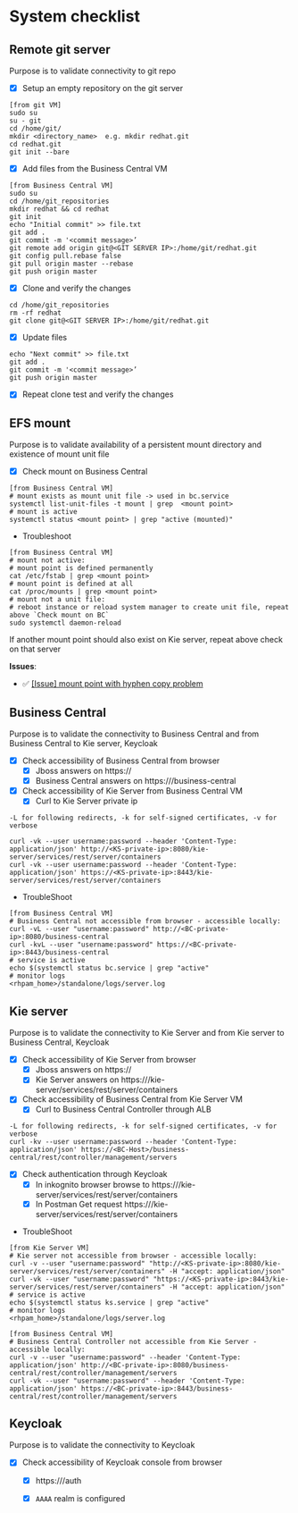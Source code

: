 # System checklist

## Remote git server
Purpose is to validate connectivity to git repo
- [x]  Setup an empty repository on the git server
```shell
[from git VM]
sudo su
su - git
cd /home/git/
mkdir <directory_name>  e.g. mkdir redhat.git
cd redhat.git
git init --bare
```
- [x] Add files from the Business Central VM
```shell
[from Business Central VM]
sudo su
cd /home/git_repositories
mkdir redhat && cd redhat
git init
echo "Initial commit" >> file.txt
git add .
git commit -m '<commit message>’
git remote add origin git@<GIT SERVER IP>:/home/git/redhat.git
git config pull.rebase false
git pull origin master --rebase
git push origin master
```
- [x] Clone and verify the changes
```shell
cd /home/git_repositories
rm -rf redhat
git clone git@<GIT SERVER IP>:/home/git/redhat.git
```
- [x] Update files
```shell
echo "Next commit" >> file.txt
git add .
git commit -m '<commit message>’
git push origin master
```
- [x] Repeat clone test and verify the changes

## EFS mount
Purpose is to validate availability of a persistent mount directory and existence of mount unit file
- [x] Check mount on Business Central  
```shell
[from Business Central VM]
# mount exists as mount unit file -> used in bc.service
systemctl list-unit-files -t mount | grep  <mount point>
# mount is active
systemctl status <mount point> | grep "active (mounted)"
```
- Troubleshoot
```shell
[from Business Central VM]
# mount not active:
# mount point is defined permanently
cat /etc/fstab | grep <mount point>
# mount point is defined at all
cat /proc/mounts | grep <mount point>
# mount not a unit file:
# reboot instance or reload system manager to create unit file, repeat above `Check mount on BC`
sudo systemctl daemon-reload
```
If another mount point should also exist on Kie server, repeat above check on that server

**Issues**:
*  ✅  [[Issue] mount point with hyphen copy problem](https://issues.redhat.com/browse/APPENG-223)


## Business Central
Purpose is to validate the connectivity to Business Central and from Business Central to Kie server, Keycloak 
- [x] Check accessibility of Business Central from browser
  - [x] Jboss answers on https://<BC-Host>
  - [x] Business Central answers on https://<BC-Host>/business-central
- [x] Check accessibility of Kie Server from Business Central VM
  - [x] Curl to Kie Server private ip
```shell
-L for following redirects, -k for self-signed certificates, -v for verbose

curl -vk --user username:password --header 'Content-Type: application/json' http://<KS-private-ip>:8080/kie-server/services/rest/server/containers
curl -vk --user username:password --header 'Content-Type: application/json' https://<KS-private-ip>:8443/kie-server/services/rest/server/containers
```

- TroubleShoot
```shell
[from Business Central VM]
# Business Central not accessible from browser - accessible locally:
curl -vL --user "username:password" http://<BC-private-ip>:8080/business-central
curl -kvL --user "username:password" https://<BC-private-ip>:8443/business-central
# service is active
echo $(systemctl status bc.service | grep "active"
# monitor logs
<rhpam_home>/standalone/logs/server.log
```

## Kie server
Purpose is to validate the connectivity to Kie Server and from Kie server to Business Central, Keycloak
- [x] Check accessibility of Kie Server from browser
  - [x] Jboss answers on https://<KS-Host>
  - [x] Kie Server answers on https://<KS-Host>/kie-server/services/rest/server/containers
- [x] Check accessibility of Business Central from Kie Server VM
  - [x] Curl to Business Central Controller through ALB
```shell
-L for following redirects, -k for self-signed certificates, -v for verbose
curl -kv --user username:password --header 'Content-Type: application/json' https://<BC-Host>/business-central/rest/controller/management/servers
```
- [x] Check authentication through Keycloak
  - [x] In inkognito browser browse to https://<KS-Host>/kie-server/services/rest/server/containers
  - [x] In Postman Get request https://<KS-Host>/kie-server/services/rest/server/containers

- TroubleShoot
```shell
[from Kie Server VM]
# Kie server not accessible from browser - accessible locally:
curl -v --user "username:password" "http://<KS-private-ip>:8080/kie-server/services/rest/server/containers" -H "accept: application/json"
curl -vk --user "username:password" "https://<KS-private-ip>:8443/kie-server/services/rest/server/containers" -H "accept: application/json"
# service is active
echo $(systemctl status ks.service | grep "active"
# monitor logs
<rhpam_home>/standalone/logs/server.log

[from Business Central VM]
# Business Central Controller not accessible from Kie Server - accessible locally:
curl -v --user "username:password" --header 'Content-Type: application/json' http://<BC-private-ip>:8080/business-central/rest/controller/management/servers
curl -vk --user "username:password" --header 'Content-Type: application/json' https://<BC-private-ip>:8443/business-central/rest/controller/management/servers
```

## Keycloak
Purpose is to validate the connectivity to Keycloak
- [x] Check accessibility of Keycloak console from browser
  - [x] https://<Keycloak-Host>/auth 
  - [x] `AAAA` realm is configured

 
